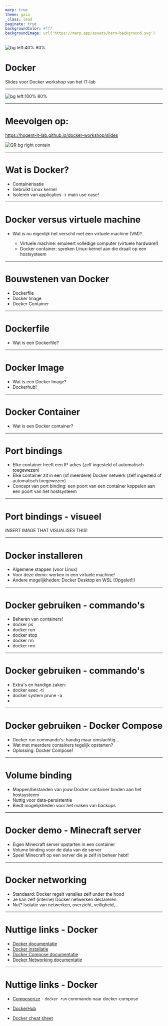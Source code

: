 ```yaml
---
marp: true
theme: gaia
_class: lead
paginate: true
backgroundColor: #fff
backgroundImage: url('https://marp.app/assets/hero-background.svg')
---
```


![bg left:40% 80%](./img/logo.png)

# **Docker**

Slides voor Docker workshop van het IT-lab


---

![bg left:100% 80%](./img/docker-logo-blue.svg)

---


# Meevolgen op:

https://hogent-it-lab.github.io/docker-workshop/slides

![QR bg right contain](./img/link_qr.png)

---

# Wat is Docker?


- Containerisatie
- Gebruikt Linux kernel
- Isoleren van applicaties -> main use case!

---

# Docker versus virtuele machine

- Wat is nu eigenlijk het verschil met een virtuele machine (VM)?

  - Virtuele machine: emuleert volledige computer (virtuele hardware!)
  - Docker container: spreken Linux-kernel aan die draait op een hostsysteem
---

# Bouwstenen van Docker

- Dockerfile
- Docker Image
- Docker Container


---

# Dockerfile

- Wat is een Dockerfile?

---

# Docker Image

- Wat is een Docker Image?
- Dockerhub!

---

# Docker Container

- Wat is een Docker container?

---

# Port bindings

- Elke container heeft een IP-adres (zelf ingesteld of automatisch toegewezen)
- Elke container zit in een (of meerdere) Docker netwerk (zelf ingesteld of automatisch toegewezen)
- Concept van port binding: een poort van een container koppelen aan een poort van het hostsysteem
---


# Port bindings - visueel


INSERT IMAGE THAT VISUALISES THIS!

---

# Docker installeren

- Algemene stappen (voor Linux)
- Voor deze demo: werken in een virtuele machine!
- Andere mogelijkheden: Docker Desktop en WSL (Opgelet!!)

---

# Docker gebruiken - commando's

- Beheren van containers!
- docker ps
- docker run
- docker stop
- docker rm
- docker rmi

---

# Docker gebruiken - commando's

- Extra's en handige zaken:
- docker exec -ti 
- docker system prune -a
- 

---

# Docker gebruiken - Docker Compose


- Docker run commando's: handig maar omslachtig...
- Wat met meerdere containers tegelijk opstarten?
- Oplossing: Docker Compose!


---

# Volume binding

- Mappen/bestanden van jouw Docker container binden aan het hostsysteem
- Nuttig voor data-persistentie
- Biedt mogelijkheden voor het maken van backups

---

# Docker demo - Minecraft server


- Eigen Minecraft server opstarten in een container
- Volume binding voor de data van de server
- Speel Minecraft op een server die je zelf in beheer hebt!

---

# Docker networking

- Standaard: Docker regelt vanalles zelf under the hood
- Je kan zelf (interne) Docker netwerken declareren
- Nut? Isolatie van netwerken, overzicht, veiligheid,...

---

# Nuttige links - Docker

- [Docker documentatie](https://docs.docker.com/)
- [Docker installatie](https://docs.docker.com/engine/install/)
- [Docker Compose documentatie](https://docs.docker.com/compose/)
- [Docker Networking documentatie](https://docs.docker.com/network/)

---

# Nuttige links - Docker

- [Composerize](https://composerize.com/) - `docker run` commando naar docker-compose
  
- [DockerHub](https://hub.docker.com/)
  
- [Docker cheat sheet](https://docs.docker.com/get-started/docker_cheatsheet.pdf)